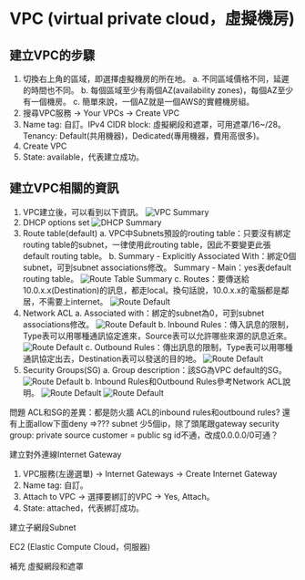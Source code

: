 # VPC (virtual private cloud，虛擬機房)
## 建立VPC的步驟
1.	切換右上角的區域，即選擇虛擬機房的所在地。
    a.	不同區域價格不同，延遲的時間也不同。
    b.	每個區域至少有兩個AZ(availability zones)，每個AZ至少有一個機房。
    c.	簡單來說，一個AZ就是一個AWS的實體機房組。
2.	搜尋VPC服務 → Your VPCs → Create VPC
3.	Name tag: 自訂。IPv4 CIDR block: 虛擬網段和遮罩，可用遮罩/16~/28。
    Tenancy: Default(共用機器)，Dedicated(專用機器，費用高很多)。
4.	Create VPC
5.	State: available，代表建立成功。

## 建立VPC相關的資訊
1.	VPC建立後，可以看到以下資訊。
    ![VPC Summary](/VPC/summary.png)
2.	DHCP options set
    ![DHCP Summary](/VPC/dhcp.png)
3.	Route table(default)
    a.	VPC中Subnets預設的routing table：只要沒有綁定routing table的subnet，一律使用此routing table，因此不要變更此張default routing table。
    b.	Summary - Explicitly Associated With：綁定0個subnet，可到subnet associations修改。
        Summary - Main：yes表default routing table。
    ![Route Table Summary](/VPC/route_summary.png)
    c.	Routes：要傳送給10.0.x.x(Destination)的訊息，都走local。換句話說，10.0.x.x的電腦都是鄰居，不需要上internet。
    ![Route Default](/VPC/route_default.png)
4.	Network ACL
    a.	Associated with：綁定的subnet為0，可到subnet associations修改。
    ![Route Default](/VPC/Network_ACL_summary.png)
    b.	Inbound Rules：傳入訊息的限制，Type表可以用哪種通訊協定進來，Source表可以允許哪些來源的訊息近來。
    ![Route Default](/VPC/Network_ACL_in.png)
    c.	Outbound Rules：傳出訊息的限制，Type表可以用哪種通訊協定出去，Destination表可以發送的目的地。
    ![Route Default](/VPC/Network_ACL_out.png)
5.	Security Groups(SG)
    a.	Group description：該SG為VPC default的SG。
    ![Route Default](/VPC/sg_summary.png)
    b.	Inbound Rules和Outbound Rules參考Network ACL說明。
    ![Route Default](/VPC/sg_in.png)
    ![Route Default](/VPC/sg_out.png)
 
 
問題
ACL和SG的差異：都是防火牆
ACL的inbound rules和outbound rules? 還有上面allow下面deny =>???
subnet 少5個ip，除了頭尾跟gateway
security group: private source customer = public sg id不通，改成0.0.0.0/0可通？


建立對外連線Internet Gateway
1.	VPC服務(左邊選單) → Internet Gateways → Create Internet Gateway
2.	Name tag: 自訂。
3.	Attach to VPC → 選擇要綁訂的VPC → Yes, Attach。
4.	State: attached，代表綁訂成功。


建立子網段Subnet


 
EC2 (Elastic Compute Cloud，伺服器)



 
補充
虛擬網段和遮罩

